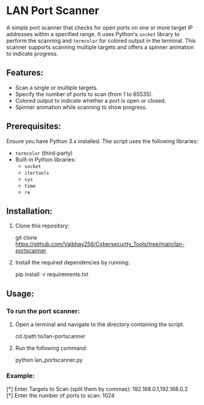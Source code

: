 # LAN Port Scanner

A simple port scanner that checks for open ports on one or more target IP addresses within a specified range. It uses Python's `socket` library to perform the scanning and `termcolor` for colored output in the terminal. This scanner supports scanning multiple targets and offers a spinner animation to indicate progress.

## Features:
- Scan a single or multiple targets.
- Specify the number of ports to scan (from 1 to 65535).
- Colored output to indicate whether a port is open or closed.
- Spinner animation while scanning to show progress.

## Prerequisites:
Ensure you have Python 3.x installed. The script uses the following libraries:
- `termcolor` (third-party)
- Built-in Python libraries:
    - `socket`
    - `itertools`
    - `sys`
    - `time`
    - `re`

## Installation:
1. Clone this repository:

    git clone https://github.com/Vaibhav256/Cybersecurity_Tools/tree/main/lan-portscanner

2. Install the required dependencies by running:
    
    pip install -r requirements.txt
    

## Usage:
### To run the port scanner:
1. Open a terminal and navigate to the directory containing the script.

    cd /path to/lan-portscanner

2. Run the following command:
    
    python lan_portscanner.py
    

### Example:

[\*] Enter Targets to Scan (split them by commas): 192.168.0.1,192.168.0.2  
[\*] Enter the number of ports to scan: 1024
